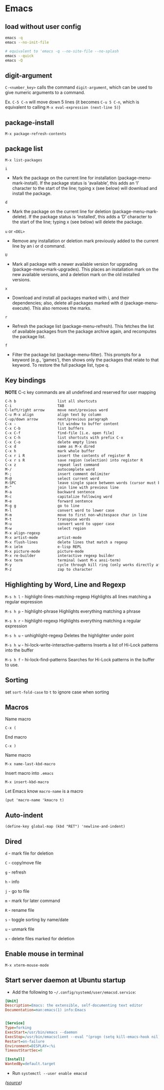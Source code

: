 # Emacs

## load without user config

```bash
emacs -q
emacs --no-init-file

# equivalent to 'emacs -q --no-site-file --no-splash
emacs --quick 
emacs -Q
```

## digit-argument

`C-<number_key>` calls the command `digit-argument`, which can be used to give numeric arguments to a command.

Ex. `C-5 C-n` will move down 5 lines (it becomes `C-u 5 C-n`, which is equivalent to calling `M-x eval-expression
(next-line 5)`)

## package-install

`M-x package-refresh-contents`

## package list

`M-x list-packages`

`i`

- Mark the package on the current line for installation (package-menu-mark-install). If the package status is
‘available’, this adds an ‘I’ character to the start of the line; typing x (see below) will download and install the
package.

`d`

- Mark the package on the current line for deletion (package-menu-mark-delete). If the package status is ‘installed’,
this adds a ‘D’ character to the start of the line; typing x (see below) will delete the package.

`u` or `<DEL>`

- Remove any installation or deletion mark previously added to the current line by an i or d command.

`U`

- Mark all package with a newer available version for upgrading (package-menu-mark-upgrades). This places an
installation mark on the new available versions, and a deletion mark on the old installed versions.

`x`

- Download and install all packages marked with i, and their dependencies; also, delete all packages marked with d
(package-menu-execute). This also removes the marks.

`r`

- Refresh the package list (package-menu-refresh). This fetches the list of available packages from the package archive
again, and recomputes the package list.

`f`

- Filter the package list (package-menu-filter). This prompts for a keyword (e.g., ‘games’), then shows only the
packages that relate to that keyword. To restore the full package list, type q.

## Key bindings

**NOTE** C-c key commands are all undefined and reserved for user mapping

```txt
C-h b                   list all shortcuts
C-i                     TAB
C-left/right arrow      move next/previous word
C-u M-x align           align text by column
C-up/down arrow         next/previous paragraph
C-x -                   fit window to buffer content
C-x C-b                 list buffers
C-x C-f                 find-file [i.e. open file]
C-x C-h                 list shortcuts with prefix C-x
C-x C-o                 delete empty lines
C-x d                   same as M-x dired
C-x h                   mark whole buffer
C-x r i R               insert the contents of register R
C-x r s R               save region (selection) into register R
C-x z                   repeat last command
M-/                     autocomplete word
M-;                     insert comment delimiter
M-@                     select current word
M-SPC                   leave single space between words (cursor must be placed in whitespace)
M-^                     join line with previous line
M-a                     backward sentence
M-c                     capitalize following word
M-e                     forward sentence
M-g g                   go to line
M-l                     convert word to lower case
M-m                     move to first non-whitespace char in line
M-t                     transpose words
M-u                     convert word to upper case
M-w                     select region
M-x align-regexp
M-x artist-mode         artist-mode
M-x flush-lines         delete lines that match a regexp
M-x ielm                e-lisp REPL
M-x picture-mode        picture-mode
M-x re-builder          interactive regexp builder
M-x term                terminal (want M-x ansi-term)
M-y                     cycle through kill ring (only works directly after C-y)
M-z                     zap to character
```

## Highlighting by Word, Line and Regexp

`M-s h l` - highlight-lines-matching-regexp Highlights all lines matching a regular expression

`M-s h p` - highlight-phrase Highlights everything matching a phrase

`M-s h r` - highlight-regexp Highlights everything matching a regular expression

`M-s h u` - unhighlight-regexp Deletes the highlighter under point

`M-s h w` - hi-lock-write-interactive-patterns Inserts a list of Hi-Lock patterns into the buffer

`M-s h f` - hi-lock-find-patterns Searches for Hi-Lock patterns in the buffer to use.

## Sorting

set `sort-fold-case` to `t` to ignore case when sorting

## Macros

Name macro

```emacs
C-x (
```

End macro

```emacs
C-x )
```

Name macro

```emacs
M-x name-last-kbd-macro
```

Insert macro into `.emacs`

```emacs
M-x insert-kbd-macro
```

Let Emacs know `macro-name` is a macro

```emacs
(put 'macro-name 'kmacro t)
```

## Auto-indent

```emacs
(define-key global-map (kbd "RET") 'newline-and-indent)
```

## Dired

`d` - mark file for deletion

`C` - copy/move file

`g` - refresh

`h` - info

`j` - go to file

`m` - mark for later command

`R` - rename file

`s` - toggle sorting by name/date

`u` - unmark file

`x` - delete files marked for deletion

## Enable mouse in terminal

```emacs
M-x xterm-mouse-mode
```

## Start server daemon at Ubuntu startup

- Add the following to `~/.config/systemd/user/emacsd.service`:

```ini
[Unit]
Description=Emacs: the extensible, self-documenting text editor
Documentation=man:emacs(1) info:Emacs


[Service]
Type=forking
ExecStart=/usr/bin/emacs --daemon
ExecStop=/usr/bin/emacsclient --eval "(progn (setq kill-emacs-hook nil) (kill-emacs))"
Restart=on-failure
Environment=DISPLAY=:%i
TimeoutStartSec=0

[Install]
WantedBy=default.target
```

- Run `systemctl --user enable emacsd`

_([source](https://wikemacs.org/wiki/Emacs_server))_
